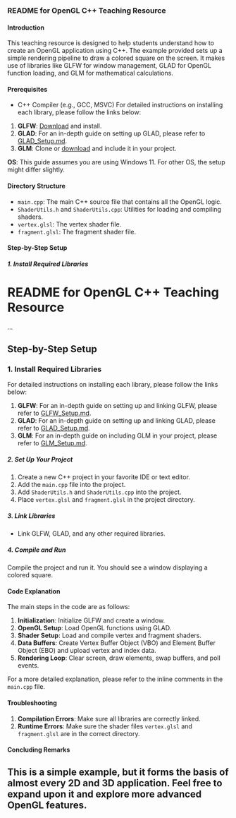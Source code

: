 ### README for OpenGL C++ Teaching Resource

#### Introduction

This teaching resource is designed to help students understand how to create an OpenGL application using C++. The example provided sets up a simple rendering pipeline to draw a colored square on the screen. It makes use of libraries like GLFW for window management, GLAD for OpenGL function loading, and GLM for mathematical calculations.

#### Prerequisites

- C++ Compiler (e.g., GCC, MSVC)
For detailed instructions on installing each library, please follow the links below:
1. **GLFW**: [Download](https://www.glfw.org/download.html) and install.
2. **GLAD**: For an in-depth guide on setting up GLAD, please refer to [GLAD_Setup.md](GLAD_Setup.md).
3. **GLM**: Clone or [download](https://github.com/g-truc/glm) and include it in your project.


**OS**: This guide assumes you are using Windows 11. For other OS, the setup might differ slightly.

#### Directory Structure

- `main.cpp`: The main C++ source file that contains all the OpenGL logic.
- `ShaderUtils.h` and `ShaderUtils.cpp`: Utilities for loading and compiling shaders.
- `vertex.glsl`: The vertex shader file.
- `fragment.glsl`: The fragment shader file.

#### Step-by-Step Setup

##### 1. Install Required Libraries
# README for OpenGL C++ Teaching Resource
...

## Step-by-Step Setup

### 1. Install Required Libraries

For detailed instructions on installing each library, please follow the links below:

1. **GLFW**: For an in-depth guide on setting up and linking GLFW, please refer to [GLFW_Setup.md](GLFW_Setup.md).
2. **GLAD**: For an in-depth guide on setting up and linking GLAD, please refer to [GLAD_Setup.md](GLAD_Setup.md).
3. **GLM**: For an in-depth guide on including GLM in your project, please refer to [GLM_Setup.md](GLM_Setup.md).

##### 2. Set Up Your Project

1. Create a new C++ project in your favorite IDE or text editor.
2. Add the `main.cpp` file into the project.
3. Add `ShaderUtils.h` and `ShaderUtils.cpp` into the project.
4. Place `vertex.glsl` and `fragment.glsl` in the project directory.

##### 3. Link Libraries

- Link GLFW, GLAD, and any other required libraries.

##### 4. Compile and Run

Compile the project and run it. You should see a window displaying a colored square.

#### Code Explanation

The main steps in the code are as follows:

1. **Initialization**: Initialize GLFW and create a window.
2. **OpenGL Setup**: Load OpenGL functions using GLAD.
3. **Shader Setup**: Load and compile vertex and fragment shaders.
4. **Data Buffers**: Create Vertex Buffer Object (VBO) and Element Buffer Object (EBO) and upload vertex and index data.
5. **Rendering Loop**: Clear screen, draw elements, swap buffers, and poll events.

For a more detailed explanation, please refer to the inline comments in the `main.cpp` file.

#### Troubleshooting

1. **Compilation Errors**: Make sure all libraries are correctly linked.
2. **Runtime Errors**: Make sure the shader files `vertex.glsl` and `fragment.glsl` are in the correct directory.

#### Concluding Remarks

This is a simple example, but it forms the basis of almost every 2D and 3D application. Feel free to expand upon it and explore more advanced OpenGL features.
---
